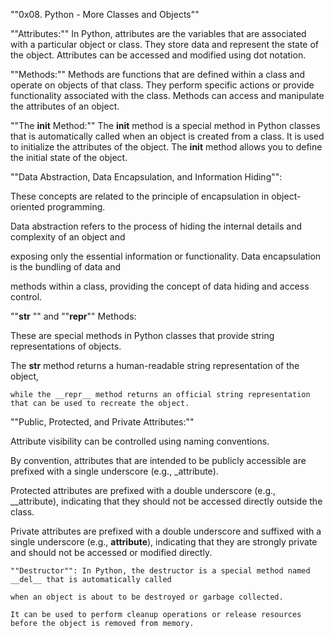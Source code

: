 ""0x08. Python - More Classes and Objects""

""Attributes:"" In Python, attributes are the variables that are associated with a particular object or class.
They store data and represent the state of the object. Attributes can be accessed and modified using dot notation.

""Methods:"" Methods are functions that are defined within a class and operate on objects of that class. 
They perform specific actions or provide functionality associated with the class. Methods can access and manipulate the attributes of an object.

""The __init__ Method:""
The __init__ method is a special method in Python classes that is automatically called when an object is created from a class.
It is used to initialize the attributes of the object. The __init__ method allows you to define the initial state of the object.


""Data Abstraction, Data Encapsulation, and Information Hiding"": 

These concepts are related to the principle of encapsulation in object-oriented programming. 

Data abstraction refers to the process of hiding the internal details and complexity of an object and 

exposing only the essential information or functionality. Data encapsulation is the bundling of data and 

methods within a class, providing the concept of data hiding and access control.


""__str__ "" and ""__repr__"" Methods: 

These are special methods in Python classes that provide string representations of objects. 

The __str__ method returns a human-readable string representation of the object, 

    while the __repr__ method returns an official string representation that can be used to recreate the object.

""Public, Protected, and Private Attributes:"" 

Attribute visibility can be controlled using naming conventions. 

By convention, attributes that are intended to be publicly accessible are prefixed with a single underscore (e.g., _attribute). 

Protected attributes are prefixed with a double underscore (e.g., __attribute), indicating that they should not be accessed directly outside the class.

Private attributes are prefixed with a double underscore and suffixed with a single underscore (e.g., __attribute__), 
	indicating that they are strongly private and should not be accessed or modified directly.


	""Destructor"": In Python, the destructor is a special method named __del__ that is automatically called 

	when an object is about to be destroyed or garbage collected. 

	It can be used to perform cleanup operations or release resources before the object is removed from memory.
